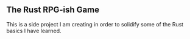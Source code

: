 ## The Rust RPG-ish Game

This is a side project I am creating in order to solidify some of the Rust basics I have learned.
